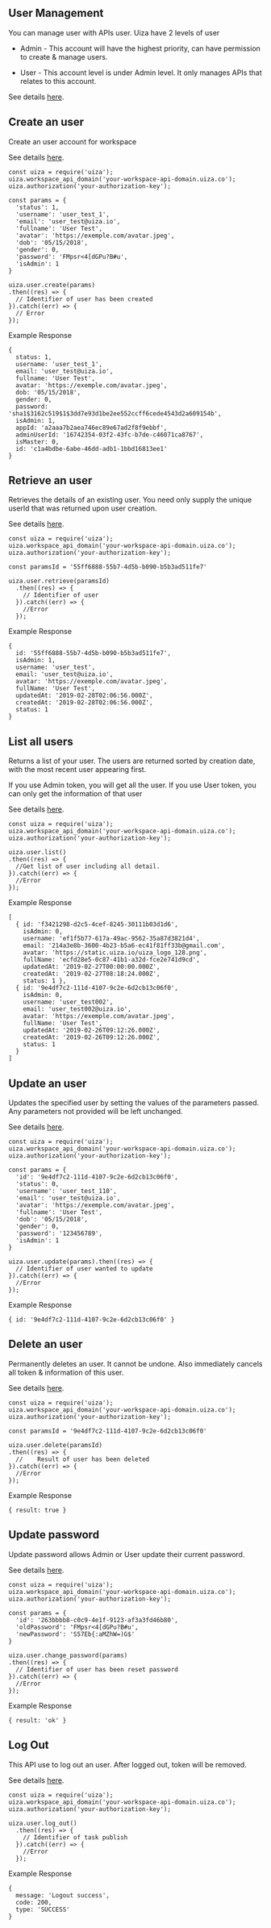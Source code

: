 ## User Management
You can manage user with APIs user. Uiza have 2 levels of user

- Admin - This account will have the highest priority, can have permission to create & manage users.

- User - This account level is under Admin level. It only manages APIs that relates to this account.

See details [here](https://docs.uiza.io/#user-management).

## Create an user
Create an user account for workspace

See details [here](https://docs.uiza.io/#create-an-user).

```node
const uiza = require('uiza');
uiza.workspace_api_domain('your-workspace-api-domain.uiza.co');
uiza.authorization('your-authorization-key');

const params = {
  'status': 1,
  'username': 'user_test_1',
  'email': 'user_test@uiza.io',
  'fullname': 'User Test',
  'avatar': 'https://exemple.com/avatar.jpeg',
  'dob': '05/15/2018',
  'gender': 0,
  'password': 'FMpsr<4[dGPu?B#u',
  'isAdmin': 1
}

uiza.user.create(params)
.then((res) => {
  // Identifier of user has been created
}).catch((err) => {
  // Error
});
```

Example Response

```node
{ 
  status: 1,
  username: 'user_test_1',
  email: 'user_test@uiza.io',
  fullname: 'User Test',
  avatar: 'https://exemple.com/avatar.jpeg',
  dob: '05/15/2018',
  gender: 0,
  password: 'sha1$3162c519$1$3dd7e93d1be2ee552ccff6cede4543d2a609154b',
  isAdmin: 1,
  appId: 'a2aaa7b2aea746ec89e67ad2f8f9ebbf',
  adminUserId: '16742354-03f2-43fc-b7de-c46071ca8767',
  isMaster: 0,
  id: 'c1a4bdbe-6abe-46dd-adb1-1bbd16813ee1'
}
```

## Retrieve an user
Retrieves the details of an existing user. You need only supply the unique userId that was returned upon user creation.

See details [here](https://docs.uiza.io/#retrieve-an-user).

```node
const uiza = require('uiza');
uiza.workspace_api_domain('your-workspace-api-domain.uiza.co');
uiza.authorization('your-authorization-key');

const paramsId = '55ff6888-55b7-4d5b-b090-b5b3ad511fe7'

uiza.user.retrieve(paramsId)
  .then((res) => {
    // Identifier of user
  }).catch((err) => {
    //Error
  });
```

Example Response

```node
{ 
  id: '55ff6888-55b7-4d5b-b090-b5b3ad511fe7',
  isAdmin: 1,
  username: 'user_test',
  email: 'user_test@uiza.io',
  avatar: 'https://exemple.com/avatar.jpeg',
  fullName: 'User Test',
  updatedAt: '2019-02-28T02:06:56.000Z',
  createdAt: '2019-02-28T02:06:56.000Z',
  status: 1
}
```

## List all users
Returns a list of your user. The users are returned sorted by creation date, with the most recent user appearing first.

If you use Admin token, you will get all the user. If you use User token, you can only get the information of that user

See details [here](https://docs.uiza.io/#list-all-users).


```node
const uiza = require('uiza');
uiza.workspace_api_domain('your-workspace-api-domain.uiza.co');
uiza.authorization('your-authorization-key');

uiza.user.list()
.then((res) => {
  //Get list of user including all detail.
}).catch((err) => {
  //Error
});
```

Example Response
```node
[
  { id: 'f3421298-d2c5-4cef-8245-30111b03d1d6',
    isAdmin: 0,
    username: 'ef1f5b77-617a-49ac-9562-35a87d3821d4',
    email: '214a3e8b-3600-4b23-b5a6-ec41f81ff33b@gmail.com',
    avatar: 'https://static.uiza.io/uiza_logo_128.png',
    fullName: 'ecfd28e5-0c87-41b1-a32d-fce2e741d9cd',
    updatedAt: '2019-02-27T00:00:00.000Z',
    createdAt: '2019-02-27T08:18:24.000Z',
    status: 1 },
  { id: '9e4df7c2-111d-4107-9c2e-6d2cb13c06f0',
    isAdmin: 0,
    username: 'user_test002',
    email: 'user_test002@uiza.io',
    avatar: 'https://exemple.com/avatar.jpeg',
    fullName: 'User Test',
    updatedAt: '2019-02-26T09:12:26.000Z',
    createdAt: '2019-02-26T09:12:26.000Z',
    status: 1
  }
]
```

## Update an user
Updates the specified user by setting the values of the parameters passed. Any parameters not provided will be left unchanged.

See details [here](https://docs.uiza.io/#update-an-user).


```node
const uiza = require('uiza');
uiza.workspace_api_domain('your-workspace-api-domain.uiza.co');
uiza.authorization('your-authorization-key');

const params = {
  'id': '9e4df7c2-111d-4107-9c2e-6d2cb13c06f0',
  'status': 0,
  'username': 'user_test_110',
  'email': 'user_test@uiza.io',
  'avatar': 'https://exemple.com/avatar.jpeg',
  'fullname': 'User Test',
  'dob': '05/15/2018',
  'gender': 0,
  'password': '123456789',
  'isAdmin': 1
}

uiza.user.update(params).then((res) => {
  // Identifier of user wanted to update
}).catch((err) => {
  //Error
});
```

Example Response

```node
{ id: '9e4df7c2-111d-4107-9c2e-6d2cb13c06f0' }
```

## Delete an user
Permanently deletes an user. It cannot be undone. Also immediately cancels all token & information of this user.

See details [here](https://docs.uiza.io/#delete-an-user).

```node
const uiza = require('uiza');
uiza.workspace_api_domain('your-workspace-api-domain.uiza.co');
uiza.authorization('your-authorization-key');

const paramsId = '9e4df7c2-111d-4107-9c2e-6d2cb13c06f0'

uiza.user.delete(paramsId)
.then((res) => {
  // 	Result of user has been deleted
}).catch((err) => {
  //Error
});
```

Example Response

```node
{ result: true }
```

## Update password
Update password allows Admin or User update their current password.

See details [here](https://docs.uiza.io/#update-password).

```node
const uiza = require('uiza');
uiza.workspace_api_domain('your-workspace-api-domain.uiza.co');
uiza.authorization('your-authorization-key');

const params = {
  'id': '263bbbb8-c0c9-4e1f-9123-af3a3fd46b80',
  'oldPassword': 'FMpsr<4[dGPu?B#u',
  'newPassword': 'S57Eb{:aMZhW=)G$'
}

uiza.user.change_password(params)
.then((res) => {
  // Identifier of user has been reset password
}).catch((err) => {
  //Error
});
```

Example Response
```node
{ result: 'ok' }
```

## Log Out
This API use to log out an user. After logged out, token will be removed.

See details [here](https://docs.uiza.io/#log-out).

```node
const uiza = require('uiza');
uiza.workspace_api_domain('your-workspace-api-domain.uiza.co');
uiza.authorization('your-authorization-key');

uiza.user.log_out()
  .then((res) => {
    // Identifier of task publish
  }).catch((err) => {
    //Error
  });
```

Example Response

```node
{
  message: 'Logout success',
  code: 200,
  type: 'SUCCESS'
}
```
